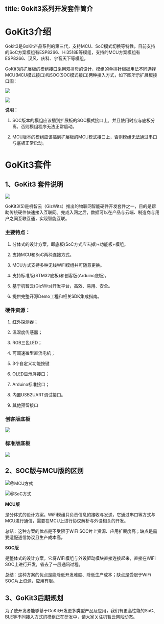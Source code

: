 title: Gokit3系列开发套件简介
---



# GoKit3介绍
Gokit3是GoKit产品系列的第三代，支持MCU、SoC模式切换等特性。目前支持的SoC方案模组有ESP8266、Hi3518E等模组，支持的MCU方案模组有ESP8266、汉风、庆科、宇音天下等模组。

GoKit3的扩展板的模组接口采用双排母的设计，模组的单排针根据用法不同选择MCU(MCU模式接口)和SOC(SOC模式接口)两种接入方式，如下图所示扩展板接口图：

![](/assets/zh-cn/deviceDev/Gokit3/intro/image1.png)

![](/assets/zh-cn/deviceDev/Gokit3/intro/image2.png)

 **说明：**

1. SOC版本的模组应该插到扩展板的SOC模式接口上，并且使用时应与底板分离，否则模组程序无法正常启动。

2. MCU版本的模组应该插到扩展板的MCU模式接口上，否则模组无法通过串口与底板正常启动。


# GoKit3套件

## 1、GoKit3 套件说明

![](/assets/zh-cn/deviceDev/Gokit3/intro/image3.jpg)

GoKit3(S)是机智云（GizWits）推出的物联网智能硬件开发套件之一，目的是帮助传统硬件快速接入互联网。完成入网之后，数据可以在产品与云端、制造商与用户之间互联互通，实现智能互联。

### 主要特点：

1.  分体式的设计方案，即底板(SoC方式应去掉)+功能板+模组。

2.  支持MCU和SoC两种连接方式。

3.  MCU方式支持多种无线WiFi模组并可随意更换。

4.  支持标准版(STM32底板)和创客版(Arduino底板)。

5.  基于机智云(GizWits)开发平台，高效、易用、安全。

6.  提供完整开源Demo工程和相关SDK集成指南。

### 硬件资源：

1. 红外探测器；

2. 温湿度传感器；

3. RGB三色LED；

4. 可调速微型直流电机；

5. 3个自定义功能按键

6. OLED显示屏接口；

7. Arduino标准接口；

8. 内置USB2UART调试接口。

9. 其他预留接口

### 创客版底板

![](/assets/zh-cn/deviceDev/Gokit3/intro/image4.png)

### 标准版底板

![](/assets/zh-cn/deviceDev/Gokit3/intro/image5.png)



## 2、SOC版与MCU版的区别
![@MCU方式](/assets/zh-cn/deviceDev/Gokit3/intro/image7.jpeg)

![@SoC方式](/assets/zh-cn/deviceDev/Gokit3/intro/image8.jpeg)


**MCU版**

是分体式的设计方案。WiFi模组只负责信息的接收与发送，它通过串口等方式与MCU进行通信，需要在MCU上进行协议解析与外设相关的开发。

总结：这种方案的优点是不受限于WiFi SOC片上资源、应用扩展度高；缺点是需要适配通信协议且生产成本高。

**SOC版**

是整体式的设计方案。它将WiFi模组与外设驱动模块直接连接起来，直接在WiFi SOC上进行开发，省去了一层通讯过程。

 总结：这种方案的优点是能降低开发难度、降低生产成本；缺点是受限于WiFi SOC片上资源，应用有限。

## 3、GoKit3后期规划

为了使开发者能够基于GoKit开发更多类型产品及应用，我们有更高性能的SoC、BLE等不同接入方式的模组正在研发中，请大家关注机智云网站动态。
